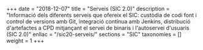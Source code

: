 +++
date        = "2018-12-07"
title       = "Serveis (SIC 2.0)"
description = "Informació dels diferents serveis que ofereix el SIC: custòdia de codi font i control de versions amb Git, integració contínua amb Jenkins, distribució d'artefactes a CPD mitjançant el servei de binaris i l'autoservei d'usuaris (SIC 2.0)"
enllac		= "/sic20-serveis/"
sections    = "SIC"
taxonomies  = []
weight 		= 1
+++
